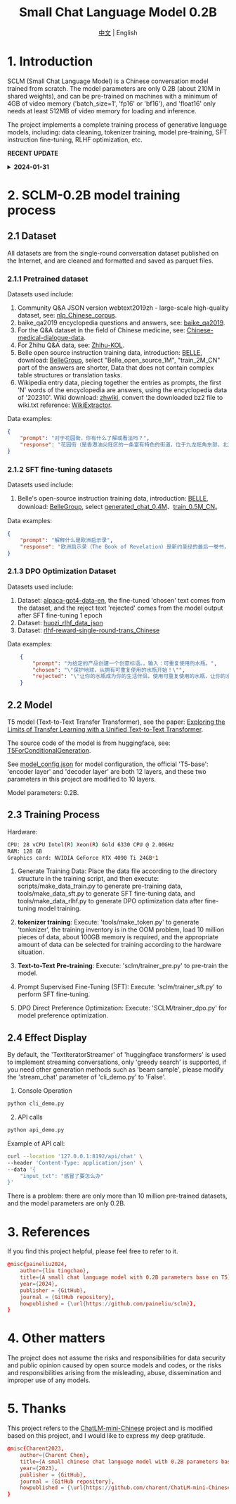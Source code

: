 <div align="center">

# Small Chat Language Model 0.2B  

[中文](./README.md) | English

</div>
 
# 1. Introduction 
SCLM (Small Chat Language Model) is a Chinese conversation model trained from scratch. The model parameters are only 0.2B (about 210M in shared weights), and can be pre-trained on machines with a minimum of 4GB of video memory ('batch_size=1', 'fp16' or 'bf16'), and 'float16' only needs at least 512MB of video memory for loading and inference.

The project implements a complete training process of generative language models, including: data cleaning, tokenizer training, model pre-training, SFT instruction fine-tuning, RLHF optimization, etc. 

**RECENT UPDATE**

<details close> 
<summary> <b>2024-01-31</b> </summary>
- The project is open source, and the model weights are open for download. <br/>
</details>

# 2. SCLM-0.2B model training process 

## 2.1 Dataset
All datasets are from the single-round conversation dataset published on the Internet, and are cleaned and formatted and saved as parquet files.

### 2.1.1 Pretrained dataset

Datasets used include: 

1. Community Q&A JSON version webtext2019zh - large-scale high-quality dataset, see: [nlp_Chinese_corpus](https://github.com/brightmart/nlp_chinese_corpus).
2. baike_qa2019 encyclopedia questions and answers, see: [baike_qa2019](https://aistudio.baidu.com/datasetdetail/107726).
3. For the Q&A dataset in the field of Chinese medicine, see: [Chinese-medical-dialogue-data](https://github.com/Toyhom/Chinese-medical-dialogue-data).
4. For Zhihu Q&A data, see: [Zhihu-KOL](https://huggingface.co/datasets/wangrui6/Zhihu-KOL).
5. Belle open source instruction training data, introduction: [BELLE](https://github.com/LianjiaTech/BELLE), download: [BelleGroup](https://huggingface.co/BelleGroup), select "Belle_open_source_1M", "train_2M_CN" part of the answers are shorter, Data that does not contain complex table structures or translation tasks.
6. Wikipedia entry data, piecing together the entries as prompts, the first 'N' words of the encyclopedia are answers, using the encyclopedia data of '202310'. Wiki download: [zhwiki](https://dumps.wikimedia.org/zhwiki/), convert the downloaded bz2 file to wiki.txt reference: [WikiExtractor](https://github.com/apertium/WikiExtractor). 

Data examples:
```json
{
    "prompt": "对于花园街，你有什么了解或看法吗？",
    "response": "花园街（是香港油尖旺区的一条富有特色的街道，位于九龙旺角东部，北至界限街，南至登打士街，与通菜街及洗衣街等街道平行。现时这条街道是香港著名的购物区之一。位于亚皆老街以南的一段花园街，也就是\"波鞋街\"整条街约150米长，有50多间售卖运动鞋和运动用品的店舖。旺角道至太子道西一段则为排档区，售卖成衣、蔬菜和水果等。花园街一共分成三段。明清时代，花园街是芒角村栽种花卉的地方。此外，根据历史专家郑宝鸿的考证：花园街曾是1910年代东方殷琴拿烟厂的花园。纵火案。自2005年起，花园街一带最少发生5宗纵火案，当中4宗涉及排档起火。2010年。2010年12月6日，花园街222号一个卖鞋的排档于凌晨5时许首先起火，浓烟涌往旁边住宅大厦，消防接报4"
}
```
### 2.1.2 SFT fine-tuning datasets

Datasets used include: 
1. Belle's open-source instruction training data, introduction: [BELLE](https://github.com/LianjiaTech/BELLE), download: [BelleGroup](https://huggingface.co/BelleGroup), select [generated_chat_0.4M](https://huggingface.co/datasets/BelleGroup/generated_chat_0.4M)、[train_0.5M_CN](https://huggingface.co/datasets/BelleGroup/train_0.5M_CN)。

Data examples:
```json
{
    "prompt": "解释什么是欧洲启示录",
    "response": "欧洲启示录（The Book of Revelation）是新约圣经的最后一卷书，也被称为《启示录》、《默示录》或《约翰默示录》。这本书从宗教的角度描述了世界末日的来临，以及上帝对世界的审判和拯救。 书中的主题包括来临的基督的荣耀，上帝对人性的惩罚和拯救，以及魔鬼和邪恶力量的存在。欧洲启示录是一个充满象征和暗示的文本，对于解读和理解有许多不同的方法和观点。"
}
```

### 2.1.3 DPO Optimization Dataset

Datasets used include: 
1. Dataset: [alpaca-gpt4-data-en](https://huggingface.co/datasets/c-s-ale/alpaca-gpt4-data-zh), the fine-tuned 'chosen' text comes from the dataset, and the reject text 'rejected' comes from the model output after SFT fine-tuning 1 epoch
2. Dataset: [huozi_rlhf_data_json](https://huggingface.co/datasets/Skepsun/huozi_rlhf_data_json)
3. Dataset: [rlhf-reward-single-round-trans_Chinese](https://huggingface.co/datasets/beyond/rlhf-reward-single-round-trans_chinese)

Data examples:
```json
    {
        "prompt": "为给定的产品创建一个创意标语。，输入：可重复使用的水瓶。",
        "chosen": "\"保护地球，从拥有可重复使用的水瓶开始！\"",
        "rejected": "\"让你的水瓶成为你的生活伴侣，使用可重复使用的水瓶，让你的水瓶成为你的伙伴\""
    }
```

## 2.2 Model

T5 model (Text-to-Text Transfer Transformer), see the paper: [Exploring the Limits of Transfer Learning with a Unified Text-to-Text Transformer](https://arxiv.org/abs/1910.10683).

The source code of the model is from huggingface, see: [T5ForConditionalGeneration](https://github.com/huggingface/transformers/blob/main/src/transformers/models/t5/modeling_t5.py#L1557).

See [model_config.json](https://huggingface.co/charent/ChatLM-mini-Chinese/blob/main/config.json) for model configuration, the official 'T5-base': 'encoder layer' and 'decoder layer' are both 12 layers, and these two parameters in this project are modified to 10 layers. 

Model parameters: 0.2B.

## 2.3 Training Process

Hardware:
```bash
CPU: 28 vCPU Intel(R) Xeon(R) Gold 6330 CPU @ 2.00GHz
RAM: 128 GB
Graphics card: NVIDIA GeForce RTX 4090 Ti 24GB*1
```

1. Generate Training Data: Place the data file according to the directory structure in the training script, and then execute: scripts/make_data_train.py to generate pre-training data, tools/make_data_sft.py to generate SFT fine-tuning data, and tools/make_data_rlhf.py to generate DPO optimization data after fine-tuning model training.

2. **tokenizer training**: Execute: 'tools/make_token.py' to generate 'tonknizer', the training inventory is in the OOM problem, load 10 million pieces of data, about 100GB memory is required, and the appropriate amount of data can be selected for training according to the hardware situation.

3. **Text-to-Text Pre-training**: Execute: 'sclm/trainer_pre.py' to pre-train the model.

4. Prompt Supervised Fine-Tuning (SFT): Execute: 'sclm/trainer_sft.py' to perform SFT fine-tuning. 

5. DPO Direct Preference Optimization: Execute: 'SCLM/trainer_dpo.py' for model preference optimization. 

## 2.4 Effect Display

By default, the 'TextIteratorStreamer' of 'huggingface transformers' is used to implement streaming conversations, only 'greedy search' is supported, if you need other generation methods such as 'beam sample', please modify the 'stream_chat' parameter of 'cli_demo.py' to 'False'.

1. Console Operation
```bash
python cli_demo.py
```

2. API calls
```bash
python api_demo.py
```

Example of API call:
```bash
curl --location '127.0.0.1:8192/api/chat' \
--header 'Content-Type: application/json' \
--data '{
    "input_txt": "感冒了要怎么办"
}'
```

There is a problem: there are only more than 10 million pre-trained datasets, and the model parameters are only 0.2B.

# 3. References

If you find this project helpful, please feel free to refer to it.

```conf
@misc{paineliu2024,
    author={liu tingchao},
    title={A small chat language model with 0.2B parameters base on T5},
    year={2024},
    publisher = {GitHub},
    journal = {GitHub repository},
    howpublished = {\url{https://github.com/paineliu/sclm}},
}
```

# 4. Other matters
The project does not assume the risks and responsibilities for data security and public opinion caused by open source models and codes, or the risks and responsibilities arising from the misleading, abuse, dissemination and improper use of any models.

# 5. Thanks

This project refers to the [ChatLM-mini-Chinese](https://github.com/charent/ChatLM-mini-Chinese) project and is modified based on this project, and I would like to express my deep gratitude.

```conf
@misc{Charent2023,
    author={Charent Chen},
    title={A small chinese chat language model with 0.2B parameters base on T5},
    year={2023},
    publisher = {GitHub},
    journal = {GitHub repository},
    howpublished = {\url{https://github.com/charent/ChatLM-mini-Chinese}},
}
```


